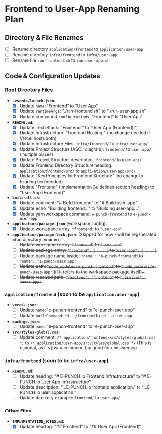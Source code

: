 # Frontend to User-App Renaming Plan

## Directory & File Renames

-   [ ] Rename directory `application/frontend` to `application/user-app`
-   [ ] Rename directory `infra/frontend` to `infra/user-app`
-   [ ] Rename file `run-frontend.sh` to `run-user-app.sh`

## Code & Configuration Updates

### Root Directory Files

-   **`.vscode/launch.json`**:
    -   [X] Update `name`: "Frontend" to "User App"
    -   [X] Update `runtimeArgs`: "./run-frontend.sh" to "./run-user-app.sh"
    -   [X] Update compound `configurations`: "Frontend" to "User App"
-   **`README.md`**:
    -   [X] Update Tech Stack: "Frontend:" to "User App (Frontend):"
    -   [X] Update Infrastructure: "Frontend Hosting:" (no change needed if Vercel hosts both)
    -   [X] Update Infrastructure Files: `infra/frontend/` to `infra/user-app/`
    -   [X] Update Project Structure (ASCII diagram): `frontend/` to `user-app/` (multiple places)
    -   [X] Update Project Structure description: `frontend/` to `user-app/`
    -   [X] Update Frontend Directory Structure heading: `application/frontend/src/` to `application/user-app/src/`
    -   [X] Update "Key Principles for Frontend Structure" (no change to heading text needed)
    -   [X] Update "Frontend" (Implementation Guidelines section heading) to "User App (Frontend)"
-   **`build-all.sh`**:
    -   [X] Update comment: "# Build frontend" to "# Build user-app"
    -   [X] Update echo: "Building frontend..." to "Building user-app..."
    -   [X] Update yarn workspace command: `e-punch-frontend` to `e-punch-user-app`
-   **`application/package.json`** (workspace config):
    -   [X] Update workspace array: `"frontend"` to `"user-app"`
-   **`application/package-lock.json`**: (Skipped for now - will be regenerated after directory rename)
    -   [ ] ~~Update workspace array: `"frontend"` to `"user-app"`~~
    -   [ ] ~~Update package entry: `"frontend": { ... }` to `"user-app": { ... }`~~
    -   [ ] ~~Update package name inside: `"name": "e-punch-frontend"` to `"name": "e-punch-user-app"`~~
    -   [ ] ~~Update path: `"node_modules/e-punch-frontend"` to `"node_modules/e-punch-user-app"` (if it refers to the workspace package itself)~~~
    -   [ ] ~~Update resolved path: `"resolved": "frontend"` to `"resolved": "user-app"`~~

### `application/frontend` (soon to be `application/user-app`)

-   **`vercel.json`**:
    -   [ ] Update `name`: "e-punch-frontend" to "e-punch-user-app"
    -   [ ] Update `buildCommand`: `cd ../frontend` to `cd ../user-app`
-   **`package.json`**:
    -   [ ] Update `name`: "e-punch-frontend" to "e-punch-user-app"
-   **`src/styles/global.css`**:
    -   [ ] Update comment: `/* application/frontend/src/styles/global.css */` to `/* application/user-app/src/styles/global.css */` (This is optional, as it's just a comment, but good for consistency)

### `infra/frontend` (soon to be `infra/user-app`)

-   **`README.md`**:
    -   [ ] Update heading: "# E-PUNCH.io Frontend Infrastructure" to "# E-PUNCH.io User App Infrastructure"
    -   [ ] Update description: "...E-PUNCH.io frontend application." to "...E-PUNCH.io user application."
    -   [ ] Update directory example: `frontend/` to `user-app/`

### Other Files

-   **`IMPLEMENTATION_NOTES.md`**:
    -   [X] Update heading: "## Frontend" to "## User App (Frontend)" 